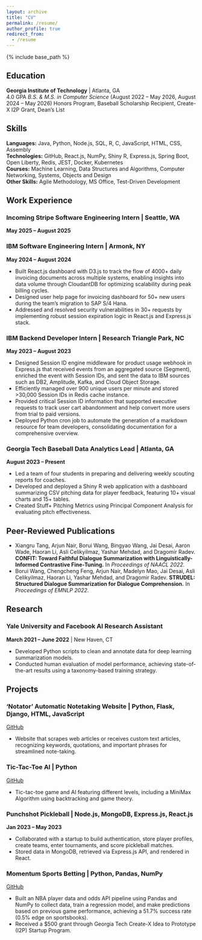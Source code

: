 ```yaml
---
layout: archive
title: "CV"
permalink: /resume/
author_profile: true
redirect_from:
  - /resume
---
```


{% include base_path %}

## Education

**Georgia Institute of Technology** | Atlanta, GA  
4.0 GPA _B.S. & M.S. in Computer Science_ (August 2022 – May 2026, August 2024 – May 2026)
Honors Program, Baseball Scholarship Recipient, Create-X I2P Grant, Dean’s List

## Skills

**Languages:** Java, Python, Node.js, SQL, R, C, JavaScript, HTML, CSS, Assembly  
**Technologies:** GitHub, React.js, NumPy, Shiny R, Express.js, Spring Boot, Open Liberty, Redis, JEST, Docker, Kubernetes  
**Courses:** Machine Learning, Data Structures and Algorithms, Computer Networking, Systems, Objects and Design  
**Other Skills:** Agile Methodology, MS Office, Test-Driven Development

## Work Experience

### **Incoming Stripe Software Engineering Intern** | Seattle, WA

**May 2025 – August 2025**

### **IBM Software Engineering Intern** | Armonk, NY

**May 2024 – August 2024**

- Built React.js dashboard with D3.js to track the flow of 4000+ daily invoicing documents across multiple systems, enabling insights into data volume through CloudantDB for optimizing scalability during peak billing cycles.
- Designed user help page for invoicing dashboard for 50+ new users during the team’s migration to SAP S/4 Hana.
- Addressed and resolved security vulnerabilities in 30+ requests by implementing robust session expiration logic in React.js and Express.js stack.

### **IBM Backend Developer Intern** | Research Triangle Park, NC

**May 2023 – August 2023**

- Designed Session ID engine middleware for product usage webhook in Express.js that received events from an aggregated source (Segment), enriched the event with Session IDs, and sent the data to IBM sources such as DB2, Amplitude, Kafka, and Cloud Object Storage.
- Efficiently managed over 900 unique users per minute and stored >30,000 Session IDs in Redis cache instance.
- Provided critical Session ID information that supported executive requests to track user cart abandonment and help convert more users from trial to paid versions.
- Deployed Python cron job to automate the generation of a markdown resource for team developers, consolidating documentation for a comprehensive overview.

### **Georgia Tech Baseball Data Analytics Lead** | Atlanta, GA

**August 2023 – Present**

- Led a team of four students in preparing and delivering weekly scouting reports for coaches.
- Developed and deployed a Shiny R web application with a dashboard summarizing CSV pitching data for player feedback, featuring 10+ visual charts and 15+ tables.
- Created Stuff+ Pitching Metrics using Principal Component Analysis for evaluating pitch effectiveness.

## Peer-Reviewed Publications

- Xiangru Tang, Arjun Nair, Borui Wang, Bingyao Wang, Jai Desai, Aaron Wade, Haoran Li, Asli Celikyilmaz, Yashar Mehdad, and Dragomir Radev. **CONFIT: Toward Faithful Dialogue Summarization with Linguistically-Informed Contrastive Fine-Tuning.** In _Proceedings of NAACL 2022._
- Borui Wang, Chengcheng Feng, Arjun Nair, Madelyn Mao, Jai Desai, Asli Celikyilmaz, Haoran Li, Yashar Mehdad, and Dragomir Radev. **STRUDEL: Structured Dialogue Summarization for Dialogue Comprehension.** In _Proceedings of EMNLP 2022._

## Research

### **Yale University and Facebook AI Research Assistant**

**March 2021 – June 2022** | New Haven, CT

- Developed Python scripts to clean and annotate data for deep learning summarization models.
- Conducted human evaluation of model performance, achieving state-of-the-art results using a taxonomy-based training strategy.

## Projects

### **‘Notator’ Automatic Notetaking Website** | Python, Flask, Django, HTML, JavaScript

[GitHub](https://github.com/jdesai22/notatorWeb)

- Website that scrapes web articles or receives custom text articles, recognizing keywords, quotations, and important phrases for streamlined note-taking.

### **Tic-Tac-Toe AI** | Python

[GitHub](https://github.com/jdesai22/gameAI)

- Tic-tac-toe game and AI featuring different levels, including a MiniMax Algorithm using backtracking and game theory.

### **Punchshot Pickleball** | Node.js, MongoDB, Express.js, React.js

**Jan 2023 – May 2023**

- Collaborated with a startup to build authentication, store player profiles, create teams, enter tournaments, and score pickleball matches.
- Stored data in MongoDB, retrieved via Express.js API, and rendered in React.

### **Momentum Sports Betting** | Python, Pandas, NumPy

[GitHub](https://github.com/jdesai22/sports-betting-analytics)

- Built an NBA player data and odds API pipeline using Pandas and NumPy to collect data, train a regression model, and make predictions based on previous game performance, achieving a 51.7% success rate (0.5% edge on sportsbooks).
- Received a $500 grant through Georgia Tech Create-X Idea to Prototype (I2P) Startup Program.

<!-- ---
layout: archive
title: "CV"
permalink: /cv/
author_profile: true
redirect_from:
  - /resume
---

{% include base_path %}

Education
======
* Ph.D in Version Control Theory, GitHub University, 2018 (expected)
* M.S. in Jekyll, GitHub University, 2014
* B.S. in GitHub, GitHub University, 2012

Work experience
======
* Spring 2024: Academic Pages Collaborator
  * GitHub University
  * Duties includes: Updates and improvements to template
  * Supervisor: The Users

* Fall 2015: Research Assistant
  * GitHub University
  * Duties included: Merging pull requests
  * Supervisor: Professor Hub

* Summer 2015: Research Assistant
  * GitHub University
  * Duties included: Tagging issues
  * Supervisor: Professor Git

Skills
======
* Skill 1
* Skill 2
  * Sub-skill 2.1
  * Sub-skill 2.2
  * Sub-skill 2.3
* Skill 3

Publications
======
  <ul>{% for post in site.publications reversed %}
    {% include archive-single-cv.html %}
  {% endfor %}</ul>

Talks
======
  <ul>{% for post in site.talks reversed %}
    {% include archive-single-talk-cv.html  %}
  {% endfor %}</ul>

Teaching
======
  <ul>{% for post in site.teaching reversed %}
    {% include archive-single-cv.html %}
  {% endfor %}</ul>

Service and leadership
======
* Currently signed in to 43 different slack teams -->
